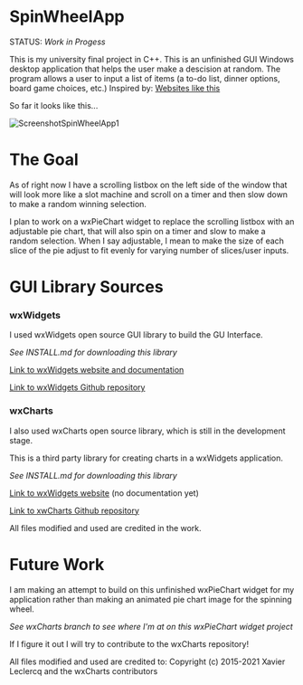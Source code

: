 ﻿# SpinWheelApp

STATUS: *Work in Progess*

This is my university final project in C++.
This is an unfinished GUI Windows desktop application that helps the user make a descision at random. 
The program allows a user to input a list of items (a to-do list, dinner options, board game choices, etc.) Inspired by: [Websites like this](https://wheelofdecision.com/)




So far it looks like this...

![ScreenshotSpinWheelApp1](https://github.com/dldusenberry/SpinWheelApp/assets/98852855/5eb5ffea-0357-4b2e-b6fc-18687727dbc9)


# The Goal
As of right now I have a scrolling listbox on the left side of the window that will look more like a slot machine and scroll on a timer and then slow down to make a random winning selection.

I plan to work on a wxPieChart widget to replace the scrolling listbox with an adjustable pie chart, that will also spin on a timer and slow to make a random selection. When I say adjustable, I mean to make the size of each slice of the pie adjust to fit evenly for varying number of slices/user inputs.



# GUI Library Sources
### wxWidgets
I used wxWidgets open source GUI library to build the GU Interface. 

*See INSTALL.md for downloading this library*

[Link to wxWidgets website and documentation](https://www.wxwidgets.org/)

[Link to wxWidgets Github repository](https://github.com/wxWidgets/wxWidgets)


### wxCharts
I also used wxCharts open source library, which is still in the development stage.

This is a third party library for creating charts in a wxWidgets application.

*See INSTALL.md for downloading this library*

[Link to wxWidgets website](https://www.wxishiko.com/wxCharts) (no documentation yet)

[Link to xwCharts Github repository](https://github.com/wxIshiko/wxCharts/tree/main)

All files modified and used are credited in the work.



# Future Work

I am making an attempt to build on this unfinished wxPieChart widget for my application rather than making an animated pie chart image for the spinning wheel.

*See wxCharts branch to see where I'm at on this wxPieChart widget project*

If I figure it out I will try to contribute to the wxCharts repository!

All files modified and used are credited to: Copyright (c) 2015-2021 Xavier Leclercq and the wxCharts contributors
